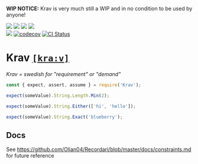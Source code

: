__WIP NOTICE:__ Krav is very much still a WIP and in no condition to be used by anyone!

![](https://img.shields.io/npm/v/krav/latest.svg)
![](https://img.shields.io/npm/v/krav/canary.svg)
![](https://img.shields.io/npm/dt/krav.svg)
![](https://img.shields.io/npm/l/krav.svg) <br>
![](https://img.shields.io/npm/types/krav.svg)
[![codecov](https://codecov.io/gh/Olian04/Krav/branch/master/graph/badge.svg?token=KVbr4USXq4)](https://codecov.io/gh/Olian04/Krav)
[![CI Status](https://wdp9fww0r9.execute-api.us-west-2.amazonaws.com/production/badge/Olian04/Krav?label=CI+Status)](https://wdp9fww0r9.execute-api.us-west-2.amazonaws.com/production/results/Olian04/Krav)

# Krav [`[kra:v]`](http://lexin.nada.kth.se/sound/v2/217164_1.mp3)

_Krav = swedish for "requirement" or "demand"_

```js
const { expect, assert, assume } = require('Krav');

expect(someValue).String.Length.Min(2);

expect(someValue).String.Either(['hi', 'hello']);

expect(someValue).String.Exact('blueberry');
```

## Docs

See https://github.com/Olian04/Recordari/blob/master/docs/constraints.md for future reference
